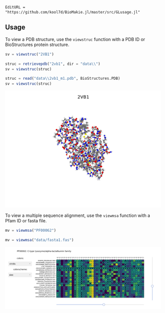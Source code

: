 ```@meta
EditURL = "https://github.com/kool7d/BioMakie.jl/master/src/GLusage.jl"
```

## Usage

To view a PDB structure, use the `viewstruc` function with a PDB ID or BioStructures protein structure.
```julia
sv = viewstruc("2VB1")
```
```julia
struc = retrievepdb("2vb1", dir = "data\\")
sv = viewstruc(struc)
```
```julia
struc = read("data\\2vb1_m1.pdb", BioStructures.PDB)
sv = viewstruc(struc)
```
![Image of struc](../assets/2vb1.png)

To view a multiple sequence alignment, use the `viewmsa` function with a Pfam ID or fasta file.
```julia
mv = viewmsa("PF00062")
```
```julia
mv = viewmsa("data/fasta1.fas")
```
![Image of msa](../assets/pf00062.png)
